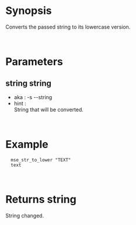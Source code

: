 # Synopsis

Converts the passed string to its lowercase version.



&nbsp;

# Parameters

## string string

- aka       : -s --string
- hint      :  
  String that will be converted.

&nbsp;



# Example

``` shell
  mse_str_to_lower "TEXT"
  text
```


&nbsp;

# Returns string

String changed.